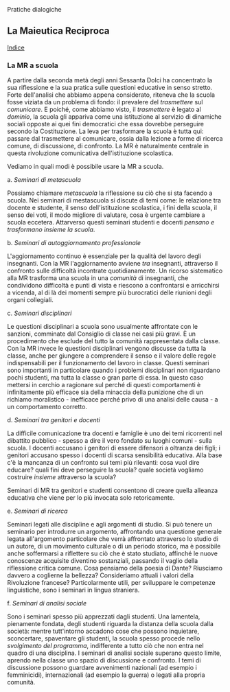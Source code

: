 <link rel="stylesheet" href="https://antonio-vigilante.github.io/filosofia/assets/style.css">

<div class="button green">
Pratiche dialogiche
</div>


## La Maieutica Reciproca
[Indice](index)
### La MR a scuola

A partire dalla seconda metà degli anni Sessanta Dolci ha concentrato la sua riflessione e la sua pratica sulle questioni educative in senso stretto. Forte dell'analisi che abbiamo appena considerato, riteneva che la scuola fosse viziata da un problema di fondo: il prevalere del _trasmettere_ sul _comunicare_. E poiché, come abbiamo visto, il _trasmettere_ è legato al _dominio_, la scuola gli appariva come una istituzione al servizio di dinamiche sociali opposte ai quei fini democratici che essa dovrebbe perseguire secondo la Costituzione. La leva per trasformare la scuola è tutta qui: passare dal trasmettere al comunicare, ossia dalla lezione a forme di ricerca comune, di discussione, di confronto. La MR è naturalmente centrale in questa rivoluzione comunicativa dell'istituzione scolastica.

Vediamo in quali modi è possibile usare la MR a scuola.

a. _Seminari di metascuola_

Possiamo chiamare _metascuola_ la riflessione su ciò che si sta facendo a scuola. Nei seminari di mestascuola si discute di temi come: le relazione tra docente e studente, il senso dell'istituzione scolastica, i fini della scuola, il senso dei voti, il modo migliore di valutare, cosa è urgente cambiare a scuola eccetera. Attarverso questi seminari studenti e docenti _pensano e trasformano insieme la scuola_.

b. _Seminari di autoggiornamento professionale_

L'aggiornamento continuo è essenziale per la qualità del lavoro degli insegnanti. Con la MR l'aggiornamento avviene _tra_ insegnanti, attraverso il confronto sulle difficoltà incontrate quotidianamente. Un ricorso sistematico alla MR trasforma una scuola in una _comunità_ di insegnanti, che condividono difficoltà e punti di vista e riescono a confrontarsi e arricchirsi a vicenda, al di là dei momenti sempre più burocratici delle riunioni degli organi collegiali.

c. _Seminari disciplinari_

Le questioni disciplinari a scuola sono usualmente affrontate con le sanzioni, comminate dal Consiglio di classe nei casi più gravi. È un procedimento che esclude del tutto la comunità rappresentata dalla classe. Con la MR invece le questioni disciplinari vengono discusse da tutta la classe, anche per giungere a comprendere il senso e il valore delle regole indispensabili per il funzionamento del lavoro in classe. Questi seminari sono importanti in particolare quando i problemi disciplinari non riguardano pochi studenti, ma tutta la classe o gran parte di essa. In questo caso mettersi in cerchio a ragionare sul perché di questi comportamenti è infinitamente più efficace sia della minaccia della punizione che di un richiamo moralistico - inefficace perché privo di una analisi delle causa - a un comportamento corretto.

d. _Seminari tra genitori e docenti_

La difficile comunicazione tra docenti e famiglie è uno dei temi ricorrenti nel dibattito pubblico - spesso a dire il vero fondato su luoghi comuni - sulla scuola. I docenti accusano i genitori di essere difensori a oltranza dei figli; i genitori accusano spesso i docenti di scarsa sensibilità educativa. Alla base c'è la mancanza di un confronto sui temi più rilevanti: cosa vuol dire educare? quali fini deve perseguire la scuola? quale società vogliamo costruire _insieme_ attraverso la scuola?

Seminari di MR tra genitori e studenti consentono di creare quella alleanza educativa che viene per lo più invocata solo retoricamente.

e. _Seminari di ricerca_

Seminari legati alle discipline e agli argomenti di studio. Si può tenere un seminario per introdurre un argomento, affrontando una questione generale legata all'argomento particolare che verrà affrontato attraverso lo studio di un autore, di un movimento culturale o di un periodo storico, ma è possibile anche soffermarsi a riflettere su ciò che è stato studiato, affinché le nuove conoscenze acquisite diventino sostanziali, passando il vaglio della riflessione critica comune. Cosa pensiamo della poesia di Dante? Riusciamo davvero a coglierne la bellezza? Consideriamo attuali i valori della Rivoluzione francese? Particolarmente utili, per sviluppare le competenze linguistiche, sono i seminari in lingua straniera.

f. _Seminari di analisi sociale_

Sono i seminari spesso più apprezzati dagli studenti. Una lamentela, pienamente fondata, degli studenti riguarda la distanza della scuola dalla società: mentre tutt'intorno accadono cose che possono inquietare, sconcertare, spaventare gli studenti, la scuola spesso procede nello _svolgimento del programma_, indifferente a tutto ciò che non entra nel quadro di una disciplina. I seminari di analisi sociale superano questo limite, aprendo nella classe uno spazio di discussione e confronto. I temi di discussione possono guardare avvenimenti nazionali (ad esempio i femminicidi), internazionali (ad esempio la guerra) o legati alla propria comunità. 

 
